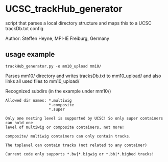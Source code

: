 # UCSC_trackHub_generator
script that parses a local directory structure and maps this to a UCSC trackDb.txt config

Author: Steffen Heyne, MPI-IE Freiburg, Germany

## usage example

`trackHub_generator.py -o mm10_upload mm10/`

Parses mm10/ directory and writes tracksDb.txt to mm10_upload/ and also links all used files to mm10_upload/

Recognized subdirs (in the example under mm10/)
     
    Allowed dir names: *.multiwig
                       *.composite
                       *.super
    
    Only one nesting level is supported by UCSC! So only super containers can hold one 
    level of multiwig or composite containers, not more! 

    composite/ multiwig containers can only contain tracks.
    
    The toplevel can contain tracks (not related to any container)
    
    Current code only supports *.bw|*.bigwig or *.bb|*.bigbed tracks!
